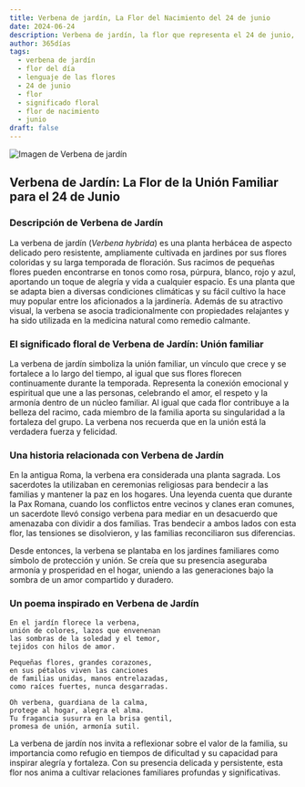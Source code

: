 ```yaml
---
title: Verbena de jardín, La Flor del Nacimiento del 24 de junio
date: 2024-06-24
description: Verbena de jardín, la flor que representa el 24 de junio, simboliza Unión familiar. Descubre su fascinante historia, significado en el lenguaje de las flores y una poesía que celebra su belleza.
author: 365días
tags:
  - verbena de jardín
  - flor del día
  - lenguaje de las flores
  - 24 de junio
  - flor
  - significado floral
  - flor de nacimiento
  - junio
draft: false
---
```


![Imagen de Verbena de jardín](https://cdn.pixabay.com/photo/2015/05/07/07/58/flowers-756181_1280.jpg#center)


## Verbena de Jardín: La Flor de la Unión Familiar para el 24 de Junio

### Descripción de Verbena de Jardín

La verbena de jardín (_Verbena hybrida_) es una planta herbácea de aspecto delicado pero resistente, ampliamente cultivada en jardines por sus flores coloridas y su larga temporada de floración. Sus racimos de pequeñas flores pueden encontrarse en tonos como rosa, púrpura, blanco, rojo y azul, aportando un toque de alegría y vida a cualquier espacio. Es una planta que se adapta bien a diversas condiciones climáticas y su fácil cultivo la hace muy popular entre los aficionados a la jardinería. Además de su atractivo visual, la verbena se asocia tradicionalmente con propiedades relajantes y ha sido utilizada en la medicina natural como remedio calmante.

### El significado floral de Verbena de Jardín: Unión familiar

La verbena de jardín simboliza la unión familiar, un vínculo que crece y se fortalece a lo largo del tiempo, al igual que sus flores florecen continuamente durante la temporada. Representa la conexión emocional y espiritual que une a las personas, celebrando el amor, el respeto y la armonía dentro de un núcleo familiar. Al igual que cada flor contribuye a la belleza del racimo, cada miembro de la familia aporta su singularidad a la fortaleza del grupo. La verbena nos recuerda que en la unión está la verdadera fuerza y felicidad.

### Una historia relacionada con Verbena de Jardín

En la antigua Roma, la verbena era considerada una planta sagrada. Los sacerdotes la utilizaban en ceremonias religiosas para bendecir a las familias y mantener la paz en los hogares. Una leyenda cuenta que durante la Pax Romana, cuando los conflictos entre vecinos y clanes eran comunes, un sacerdote llevó consigo verbena para mediar en un desacuerdo que amenazaba con dividir a dos familias. Tras bendecir a ambos lados con esta flor, las tensiones se disolvieron, y las familias reconciliaron sus diferencias.

Desde entonces, la verbena se plantaba en los jardines familiares como símbolo de protección y unión. Se creía que su presencia aseguraba armonía y prosperidad en el hogar, uniendo a las generaciones bajo la sombra de un amor compartido y duradero.

### Un poema inspirado en Verbena de Jardín

```
En el jardín florece la verbena,  
unión de colores, lazos que envenenan  
las sombras de la soledad y el temor,  
tejidos con hilos de amor.  

Pequeñas flores, grandes corazones,  
en sus pétalos viven las canciones  
de familias unidas, manos entrelazadas,  
como raíces fuertes, nunca desgarradas.  

Oh verbena, guardiana de la calma,  
protege al hogar, alegra el alma.  
Tu fragancia susurra en la brisa gentil,  
promesa de unión, armonía sutil.  
```

La verbena de jardín nos invita a reflexionar sobre el valor de la familia, su importancia como refugio en tiempos de dificultad y su capacidad para inspirar alegría y fortaleza. Con su presencia delicada y persistente, esta flor nos anima a cultivar relaciones familiares profundas y significativas.